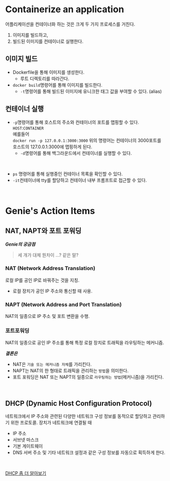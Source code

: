 # Containerize an application

어플리케이션을 컨테이너화 하는 것은 크게 두 가지 프로세스를 거친다.<br/>

1. 이미지를 빌드하고,
2. 빌드된 이미지를 컨테이너로 실행한다.

## 이미지 빌드

- Dockerfile을 통해 이미지를 생성한다.
  - 루트 디렉토리를 따라간다.
- `docker build`명령어를 통해 이미지를 빌드한다.
  - `-t`명령어를 통해 빌드된 이미지에 유니크한 태그 값을 부여할 수 있다. (alias)

## 컨테이너 실행

- `-p`명령어를 통해 호스트의 주소와 컨테이너의 포트를 맵핑할 수 있다.<br/>
  `HOST`:`CONTAINER`<br/>예를들어<br/>
  `docker run -p 127.0.0.1:3000:3000`
  위의 명령어는 컨테이너의 3000포트를 호스트의 127.0.0.1:3000에 맵핑하게 된다.
  - `-d`명령어를 통해 백그라운드에서 컨테이너를 실행할 수 있다.

<br/>

- `ps` 명령어를 통해 실행중인 컨테이너 목록을 확인할 수 있다.
- `-it`컨테이너에 tty를 할당하고 컨테이너 내부 프롬프트로 접근할 수 있다.

<br/>

# Genie's Action Items

## NAT, NAPT와 포트 포워딩

**_Genie의 궁금점_**<br/>

> 세 개가 대체 뭔차이 ...? 같은 말?

### NAT (Network Address Translation)

로컬 IP를 공인 IP로 바꿔주는 것을 지칭.

- 로컬 장치가 공인 IP 주소와 통신할 때 사용.

### NAPT (Network Address and Port Translation)

NAT의 일종으로 IP 주소 및 포트 변환을 수행.

### 포트포워딩

NAT의 일종으로 공인 IP 주소를 통해 특정 로컬 장치로 트래픽을 라우팅하는 메커니즘.

**_결론은_** <br/>

- NAT은 `기술 또는 메커니즘 자체`를 가리킨다.
- NAPT는 NAT의 한 형태로 트래픽을 관리하는 `방법`을 의미한다.<br/>
- 포트 포워딩은 NAT 또는 NAPT의 일종으로 `라우팅하는 방법`(메커니즘)을 가리킨다.

<br/>

## DHCP (Dynamic Host Configuration Protocol)

네트워크에서 IP 주소와 관련된 다양한 네트워크 구성 정보를 동적으로 할당하고 관리하기 위한 프로토콜.
장치가 네트워크에 연결될 때

- IP 주소
- 서브넷 마스크
- 기본 게이트웨이
- DNS 서버 주소 및 기타 네트워크 설정과 같은 구성 정보를 자동으로 획득하게 한다.

<br/>

<a href="https://github.com/wonjin-dev/wiki/blob/main/CS/DHCP.md">DHCP 좀 더 알아보기</a>
